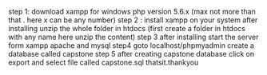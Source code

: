step 1: download xampp for windows php version 5.6.x (max not more than that . here x can be any number)
step 2 : install xampp on your system 
after installing unzip the whole folder in htdocs (first create a folder in htdocs with any name here unzip the content)
step 3 after installing start the server form xampp apache and mysql
step4 goto localhost/phpmyadmin create a database called capstone
step 5 after creating capstone database click on export and select file called capstone.sql
thatsit.thankyou